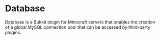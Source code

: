# Database

Database is a Bukkit plugin for Minecraft servers that enables the creation of a global MySQL connection pool that can be accessed by third-party plugins. 
